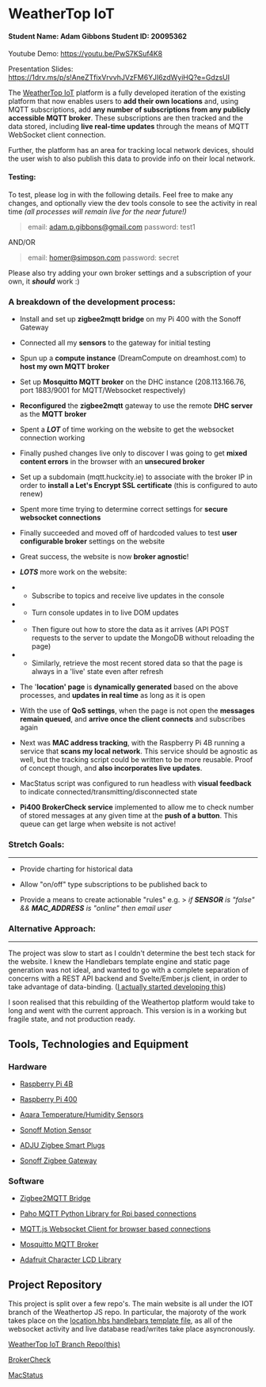# WeatherTop IoT

#### Student Name: Adam Gibbons Student ID: 20095362

Youtube Demo: https://youtu.be/PwS7KSuf4K8

Presentation Slides: https://1drv.ms/p/s!AneZTfixVrvvhJVzFM6YJI6zdWyiHQ?e=GdzsUI

The [WeatherTop IoT](https://weathertop-iot.herokuapp.com/) platform is a fully developed iteration of the existing platform that now enables users to **add their own locations** and, using MQTT subscriptions, add **any number of subscriptions from any publicly accessible MQTT broker**. These subscriptions are then tracked and the data stored, including **live real-time updates** through the means of MQTT WebSocket client connection.  

Further, the platform has an area for tracking local network devices, should the user wish to also publish this data to provide info on their local network.  

#### Testing:
To test, please log in with the following details. Feel free to make any changes, and optionally view the dev tools console to see the activity in real time *(all processes will remain live for the near future!)*
> email: adam.p.gibbons@gmail.com
> password: test1

AND/OR
> email: homer@simpson.com
> password: secret

Please also try adding your own broker settings and a subscription of your own, it ***should*** work :)

### A breakdown of the development process:
 

* Install and set up **zigbee2mqtt bridge** on my Pi 400 with the Sonoff Gateway

* Connected all my **sensors** to the gateway for initial testing

* Spun up a **compute instance** (DreamCompute on dreamhost.com) to **host my own MQTT broker**

* Set up **Mosquitto MQTT broker** on the DHC instance (208.113.166.76, port 1883/9001 for MQTT/Websocket respectively)

* **Reconfigured** the **zigbee2mqtt** gateway to use the remote **DHC server** as the **MQTT broker**

* Spent a ***LOT*** of time working on the website to get the websocket connection working

* Finally pushed changes live only to discover I was going to get **mixed content errors** in the browser with an **unsecured broker**

* Set up a subdomain (mqtt.huckcity.ie) to associate with the broker IP in order to **install a Let's Encrypt SSL certificate** (this is configured to auto renew)

* Spent more time trying to determine correct settings for **secure websocket connections**

* Finally succeeded and moved off of hardcoded values to test **user configurable broker** settings on the website

* Great success, the website is now **broker agnostic**!

*  ***LOTS*** more work on the website:

- * Subscribe to topics and receive live updates in the console

- * Turn console updates in to live DOM updates

- * Then figure out how to store the data as it arrives (API POST requests to the server to update the MongoDB without reloading the page)

- * Similarly, retrieve the most recent stored data so that the page is always in a 'live' state even after refresh

* The '**location' page** is **dynamically generated** based on the above processes, and **updates in real time** as long as it is open

* With the use of **QoS settings**,  when the page is not open the **messages remain queued**, and **arrive once the client connects** and subscribes again

* Next was **MAC address tracking**, with the Raspberry Pi 4B running a service that **scans my local network**. This service should be agnostic as well, but the tracking script could be written to be more reusable. Proof of concept though, and **also incorporates live updates**.

* MacStatus script was configured to run headless with **visual feedback** to indicate connected/transmitting/disconnected state

* **Pi400 BrokerCheck service** implemented to allow me to check number of stored messages at any given time at the **push of a button**. This queue can get large when website is not active!

  
  

### Stretch Goals:

-------------

- Provide charting for historical data

- Allow "on/off" type subscriptions to be published back to

- Provide a means to create actionable "rules" e.g. > *if **SENSOR** is "false" && **MAC_ADDRESS** is "online" then email user*

### Alternative Approach:
---
The project was slow to start as I couldn't determine the best tech stack for the website. I knew the Handlebars template engine and static page generation was not ideal, and wanted to go with a complete separation of concerns with a REST API backend and Svelte/Ember.js client, in order to take advantage of data-binding. ([I actually started developing this](https://github.com/Huckcity/weathertop-svelte)) 

I soon realised that this rebuilding of the Weathertop platform would take to long and went with the current approach. This version is in a working but fragile state, and not production ready.


## Tools, Technologies and Equipment

  

### Hardware

  

-  [Raspberry Pi 4B](https://www.raspberrypi.com/products/raspberry-pi-4-model-b/)

-  [Raspberry Pi 400](https://www.raspberrypi.com/products/raspberry-pi-400/)

-  [Aqara Temperature/Humidity Sensors](https://www.amazon.co.uk/gp/product/B07D37FKGY/ref=ppx_yo_dt_b_asin_title_o02_s01?ie=UTF8&psc=1)

-  [Sonoff Motion Sensor](https://www.amazon.co.uk/gp/product/B08BCKHSB7/ref=ppx_yo_dt_b_asin_title_o04_s00?ie=UTF8&psc=1)

-  [ADJU Zigbee Smart Plugs](https://www.amazon.co.uk/gp/product/B08CRRKS4K/ref=ppx_yo_dt_b_asin_title_o03_s00?ie=UTF8&psc=1)

-  [Sonoff Zigbee Gateway](https://www.amazon.co.uk/gp/product/B09KXTCMSC/ref=ppx_yo_dt_b_asin_title_o02_s00?ie=UTF8&psc=1)

  

### Software

  

-  [Zigbee2MQTT Bridge](https://www.zigbee2mqtt.io/)

-  [Paho MQTT Python Library for Rpi based connections](https://pypi.org/project/paho-mqtt/)

-  [MQTT.js Websocket Client for browser based connections](https://github.com/mqttjs)

-  [Mosquitto MQTT Broker](https://mosquitto.org/)

-  [Adafruit Character LCD Library](https://circuitpython.readthedocs.io/projects/charlcd/en/latest/api.html)

  
  

## Project Repository

  

This project is split over a few repo's. The main website is all under the IOT branch of the Weathertop JS repo. In particular, the majoroty of the work takes place on the [location.hbs handlebars template file](https://github.com/Huckcity/weathertop-js/blob/iot/views/location.hbs), as all of the websocket activity and live database read/writes take place asyncronously.

  

[WeatherTop IoT Branch Repo(this)](https://github.com/Huckcity/weathertop-js/tree/iot)

  

[BrokerCheck](https://github.com/Huckcity/BrokerCheck)

  

[MacStatus](https://github.com/Huckcity/macstatus)


